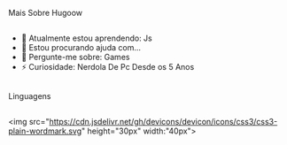 

Mais Sobre Hugoow
##
- 🌱 Atualmente estou aprendendo: Js
- 🤔 Estou procurando ajuda com...
- 💬 Pergunte-me sobre: Games
- ⚡ Curiosidade: Nerdola De Pc Desde os 5 Anos
##
Linguagens
##
<img src="https://cdn.jsdelivr.net/gh/devicons/devicon/icons/css3/css3-plain-wordmark.svg" height="30px" width:"40px">
              

